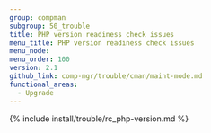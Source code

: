 ```yaml
---
group: compman
subgroup: 50_trouble
title: PHP version readiness check issues
menu_title: PHP version readiness check issues
menu_node:
menu_order: 100
version: 2.1
github_link: comp-mgr/trouble/cman/maint-mode.md
functional_areas:
  - Upgrade
---
```


{% include install/trouble/rc_php-version.md %}

